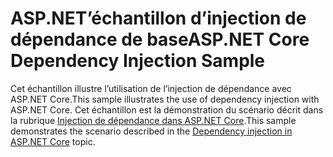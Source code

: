 # <a name="aspnet-core-dependency-injection-sample"></a><span data-ttu-id="6831b-101">ASP.NET’échantillon d’injection de dépendance de base</span><span class="sxs-lookup"><span data-stu-id="6831b-101">ASP.NET Core Dependency Injection Sample</span></span>

<span data-ttu-id="6831b-102">Cet échantillon illustre l’utilisation de l’injection de dépendance avec ASP.NET Core.</span><span class="sxs-lookup"><span data-stu-id="6831b-102">This sample illustrates the use of dependency injection with ASP.NET Core.</span></span> <span data-ttu-id="6831b-103">Cet échantillon est la démonstration du scénario décrit dans la rubrique [Injection de dépendance dans ASP.NET Core](https://docs.microsoft.com/aspnet/core/fundamentals/dependency-injection).</span><span class="sxs-lookup"><span data-stu-id="6831b-103">This sample demonstrates the scenario described in the [Dependency injection in ASP.NET Core](https://docs.microsoft.com/aspnet/core/fundamentals/dependency-injection) topic.</span></span>
